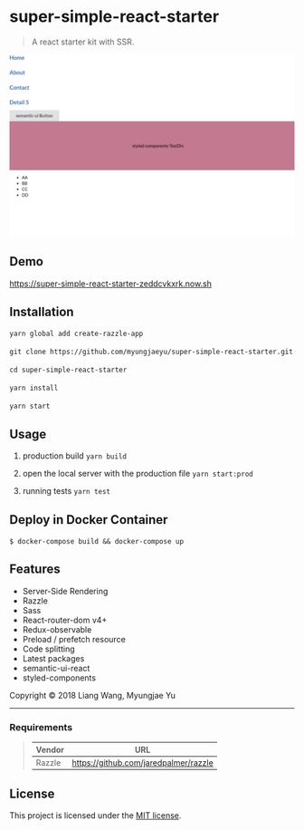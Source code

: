 # super-simple-react-starter

> A react starter kit with SSR.

<img width="600" src="demo.png"/>

## Demo

https://super-simple-react-starter-zeddcvkxrk.now.sh

## Installation

```
yarn global add create-razzle-app

git clone https://github.com/myungjaeyu/super-simple-react-starter.git

cd super-simple-react-starter

yarn install

yarn start
```

## Usage

1. production build `yarn build`

2. open the local server with the production file `yarn start:prod`

3. running tests `yarn test`

## Deploy in Docker Container

```
$ docker-compose build && docker-compose up
```

## Features

- Server-Side Rendering
- Razzle
- Sass
- React-router-dom v4+
- Redux-observable
- Preload / prefetch resource
- Code splitting
- Latest packages
- semantic-ui-react
- styled-components

Copyright © 2018 Liang Wang, Myungjae Yu

___

### Requirements

> | Vendor                | URL                                                   |
> |------------------------|------------------------------------------------------|
> | Razzle                 | https://github.com/jaredpalmer/razzle                |


## License

This project is licensed under the [MIT license](LICENSE).